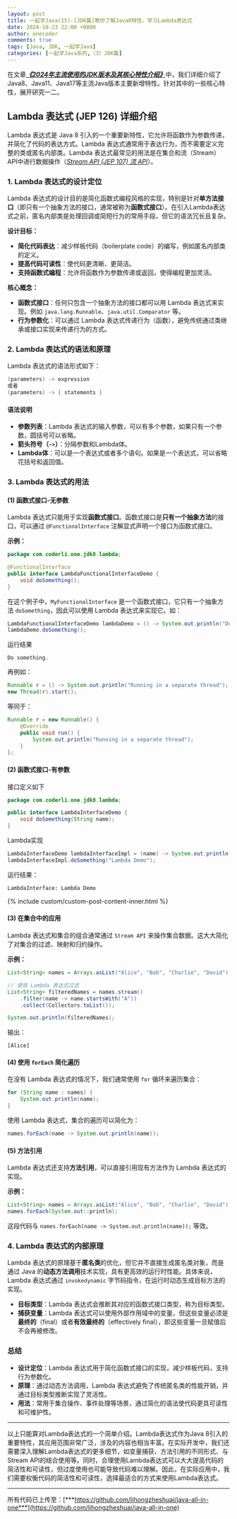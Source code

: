 ```yaml
---
layout: post
title: 一起学Java(15)-[JDK篇]教你了解Java8特性，学习Lambda表达式
date: 2024-10-23 22:00 +0800
author: onecoder
comments: true
tags: [Java, JDK, 一起学Java]
categories: [一起学Java系列,（3）JDK篇]
---
```

在文章[***《2024年主流使用的JDK版本及其核心特性介绍》***](https://www.coderli.com/feature-of-popular-jdk-version/)中，我们详细介绍了Java8、Java11、Java17等主流Java版本主要新增特性。针对其中的一些核心特性，展开研究一二。

<!--more-->

## Lambda 表达式 (JEP 126) 详细介绍

Lambda 表达式是 Java 8 引入的一个重要新特性，它允许将函数作为参数传递，并简化了代码的表达方式。Lambda 表达式通常用于表达行为，而不需要定义完整的类或匿名内部类。Lambda 表达式最常见的用法是在集合和流（Stream）API中进行数据操作（[*Stream API (JEP 107) 流 API*](https://www.coderli.com/feature-of-popular-jdk-version/#4-jdk-8)）。

### 1. **Lambda 表达式的设计定位**

Lambda 表达式的设计目的是简化函数式编程风格的实现，特别是针对**单方法接口**（即只有一个抽象方法的接口，通常被称为**函数式接口**）。在引入Lambda表达式之前，匿名内部类是处理回调或简短行为的常用手段，但它的语法冗长且复杂。

**设计目标：**

- **简化代码表达**：减少样板代码（boilerplate code）的编写，例如匿名内部类的定义。
- **提高代码可读性**：使代码更清晰、更简洁。
- **支持函数式编程**：允许将函数作为参数传递或返回，使得编程更加灵活。
  
**核心概念：**

- **函数式接口**：任何只包含一个抽象方法的接口都可以用 Lambda 表达式来实现。例如 `java.lang.Runnable`、`java.util.Comparator` 等。
- **行为参数化**：可以通过 Lambda 表达式传递行为（函数），避免传统通过类继承或接口实现来传递行为的方式。

### 2. **Lambda 表达式的语法和原理**

Lambda 表达式的语法形式如下：

```java
(parameters) -> expression
或者
(parameters) -> { statements }
```

#### 语法说明

- **参数列表**：Lambda 表达式的输入参数，可以有多个参数，如果只有一个参数，圆括号可以省略。
- **箭头符号（`->`）**：分隔参数和Lambda体。
- **Lambda体**：可以是一个表达式或者多个语句。如果是一个表达式，可以省略花括号和返回值。

### 3. **Lambda 表达式的用法**

#### (1) **函数式接口-无参数**

Lambda 表达式只能用于实现**函数式接口**。函数式接口是**只有一个抽象方法**的接口，可以通过 `@FunctionalInterface` 注解显式声明一个接口为函数式接口。

**示例：**

```java
package com.coderli.one.jdk8.lambda;

@FunctionalInterface
public interface LambdaFunctionalInterfaceDemo {
    void doSomething();
}
```

在这个例子中，`MyFunctionalInterface` 是一个函数式接口，它只有一个抽象方法 `doSomething`，因此可以使用 Lambda 表达式来实现它。如：

```java
LambdaFunctionalInterfaceDemo lambdaDemo = () -> System.out.println("Do something.");
lambdaDemo.doSomething();
```

运行结果

```console
Do something.
```

再例如：

```java
Runnable r = () -> System.out.println("Running in a separate thread");
new Thread(r).start();
```

等同于：

```java
Runnable r = new Runnable() {
    @Override
    public void run() {
        System.out.println("Running in a separate thread");
    }
};
```

#### (2) **函数式接口-有参数**

接口定义如下

```java
package com.coderli.one.jdk8.lambda;

public interface LambdaInterfaceDemo {
    void doSomething(String name);
}
```

Lambda实现

```java
LambdaInterfaceDemo lambdaInterfaceImpl = (name) -> System.out.println("LambdaInterface: " + name);
lambdaInterfaceImpl.doSomething("Lambda Demo");
```

运行结果：

```console
LambdaInterface: Lambda Demo
```

{% include custom/custom-post-content-inner.html %}

#### (3) **在集合中的应用**

Lambda 表达式和集合的组合通常通过 `Stream API` 来操作集合数据。这大大简化了对集合的过滤、映射和归约操作。

**示例：**

```java
List<String> names = Arrays.asList("Alice", "Bob", "Charlie", "David");

// 使用 Lambda 表达式过滤
List<String> filteredNames = names.stream()
    .filter(name -> name.startsWith("A"))
    .collect(Collectors.toList());

System.out.println(filteredNames);
```

输出：

```console
[Alice]
```

#### (4) **使用 `forEach` 简化遍历**

在没有 Lambda 表达式的情况下，我们通常使用 `for` 循环来遍历集合：

```java
for (String name : names) {
    System.out.println(name);
}
```

使用 Lambda 表达式，集合的遍历可以简化为：

```java
names.forEach(name -> System.out.println(name));
```

#### (5) **方法引用**

Lambda 表达式还支持**方法引用**，可以直接引用现有方法作为 Lambda 表达式的实现。

**示例：**

```java
List<String> names = Arrays.asList("Alice", "Bob", "Charlie", "David");
names.forEach(System.out::println);
```

这段代码与 `names.forEach(name -> System.out.println(name));` 等效。

### 4. **Lambda 表达式的内部原理**

Lambda 表达式的原理基于**匿名类**的优化，但它并不直接生成匿名类对象，而是通过 Java 的**动态方法调用**技术实现，具有更高效的运行时性能。具体来说，Lambda 表达式通过 `invokedynamic` 字节码指令，在运行时动态生成目标方法的实现。

- **目标类型**：Lambda 表达式会推断其对应的函数式接口类型，称为目标类型。
- **捕获变量**：Lambda 表达式可以使用外部作用域中的变量，但这些变量必须是**最终的**（final）或者**有效最终的**（effectively final），即这些变量一旦赋值后不会再被修改。

### 总结

- **设计定位**：Lambda 表达式用于简化函数式接口的实现，减少样板代码，支持行为参数化。
- **原理**：通过动态方法调用，Lambda 表达式避免了传统匿名类的性能开销，并通过目标类型推断实现了灵活性。
- **用法**：常用于集合操作、事件处理等场景，通过简化的语法使代码更具可读性和可维护性。

---

以上只能算对Lambda表达式的一个简单介绍。Lambda表达式作为Java 8引入的重要特性，其应用范围非常广泛，涉及的内容也相当丰富。在实际开发中，我们还需要深入理解Lambda表达式的更多细节，如变量捕获、方法引用的不同形式、与Stream API的结合使用等。同时，合理使用Lambda表达式可以大大提高代码的简洁性和可读性，但过度使用也可能导致代码难以理解。因此，在实际应用中，我们需要权衡代码的简洁性和可读性，选择最适合的方式来使用Lambda表达式。

---

所有代码已上传至：[***https://github.com/lihongzheshuai/java-all-in-one***](https://github.com/lihongzheshuai/java-all-in-one)
